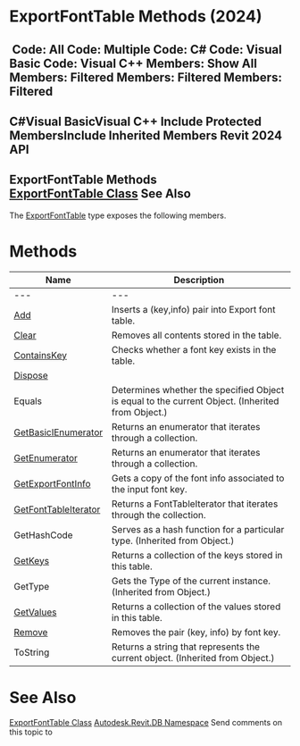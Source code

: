 # ExportFontTable Methods (2024)

﻿
 Code: All Code: Multiple Code: C# Code: Visual Basic Code: Visual C++  Members: Show All Members: Filtered Members: Filtered Members: Filtered   
---  
C#Visual BasicVisual C++
Include Protected MembersInclude Inherited Members
Revit 2024 API  
---  
ExportFontTable Methods  
[ExportFontTable Class](b3b4f237-f7f3-ced4-be3d-721f7ac05832.md "ExportFontTable Class") See Also  
---  
The [ExportFontTable](b3b4f237-f7f3-ced4-be3d-721f7ac05832.md "ExportFontTable Class") type exposes the following members.
# Methods
| Name | Description |
| --- | --- |
| --- | --- | --- |
| [Add](b60b8eea-4b07-f39a-53c5-6bdb8491df02.md "Add Method") | Inserts a (key,info) pair into Export font table. |
| [Clear](87e2b7d1-c42c-8c24-fdd2-21ee5f757800.md "Clear Method") | Removes all contents stored in the table. |
| [ContainsKey](45137da1-46e2-e0a1-5eaf-e8ad58d18940.md "ContainsKey Method") | Checks whether a font key exists in the table. |
| [Dispose](473351c4-e527-8550-1da9-fd4a6288cf51.md "Dispose Method") |
| Equals | Determines whether the specified Object is equal to the current Object. (Inherited from Object.) |
| [GetBasicIEnumerator](6a8e652f-883c-e09b-42eb-ef672356d951.md "GetBasicIEnumerator Method") | Returns an enumerator that iterates through a collection. |
| [GetEnumerator](2e33c911-e7a0-b797-00e5-16b8a3747903.md "GetEnumerator Method") | Returns an enumerator that iterates through a collection. |
| [GetExportFontInfo](fd36a0ee-28b7-9521-c90d-3b27f8e0bec0.md "GetExportFontInfo Method") | Gets a copy of the font info associated to the input font key. |
| [GetFontTableIterator](306f098d-8847-c938-ccb0-f941d233d252.md "GetFontTableIterator Method") | Returns a FontTableIterator that iterates through the collection. |
| GetHashCode | Serves as a hash function for a particular type.  (Inherited from Object.) |
| [GetKeys](9dae03bf-c7d8-a10b-329d-f6fb01c23d30.md "GetKeys Method") | Returns a collection of the keys stored in this table. |
| GetType | Gets the Type of the current instance. (Inherited from Object.) |
| [GetValues](d469e2a4-dc15-61e6-4af4-17b6010b093b.md "GetValues Method") | Returns a collection of the values stored in this table. |
| [Remove](c0b78086-76f6-5e40-1f92-23da17c7a324.md "Remove Method") | Removes the pair (key, info) by font key. |
| ToString | Returns a string that represents the current object. (Inherited from Object.) |

# See Also
[ExportFontTable Class](b3b4f237-f7f3-ced4-be3d-721f7ac05832.md "ExportFontTable Class")
[Autodesk.Revit.DB Namespace](87546ba7-461b-c646-cbb1-2cb8f5bff8b2.md "Autodesk.Revit.DB Namespace")
Send comments on this topic to 